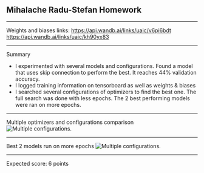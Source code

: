 ## Mihalache Radu-Stefan Homework 

***
Weights and biases links: 
https://api.wandb.ai/links/uaic/v6pi6bdt
https://api.wandb.ai/links/uaic/kh90yx83


***
Summary
* I experimented with several models and configurations. Found a model that uses skip connection to perform the best. It reaches 44% validation accuracy.
* I logged training information on tensorboard as well as weights & biases
* I searched several configurations of optimizers to find the best one. The full search was done with less epochs. The 2 best performing models were ran on more epochs.

***
Multiple optimizers and configurations comparison
![Multiple configurations](/multiple_configurations.png "Multiple configurations").


***
Best 2 models run on more epochs
![Multiple configurations](/best_configurations.png "Multiple configurations").


*** 
Expected score: 6 points